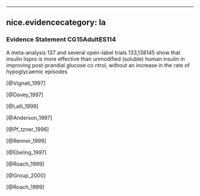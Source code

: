 
---
nice.evidencecategory: Ia
---

### Evidence Statement CG15AdultES114
A meta-analysis 137 and several open-label trials 133,138145 show that insulin lispro is more effective than unmodified (soluble) human insulin in improving post-prandial glucose co ntrol, without an increase in the rate of hypoglycaemic episodes

[@Vignati_1997]

[@Davey_1997]

[@Lalli_1999]

[@Anderson_1997]

[@Pf_tzner_1996]

[@Renner_1999]

[@Ebeling_1997]

[@Roach_1999]

[@Group_2000]

[@Roach_1999]

